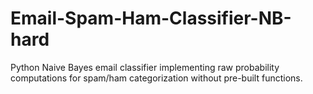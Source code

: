 # Email-Spam-Ham-Classifier-NB-hard
Python Naive Bayes email classifier implementing raw probability computations for spam/ham categorization without pre-built functions.
